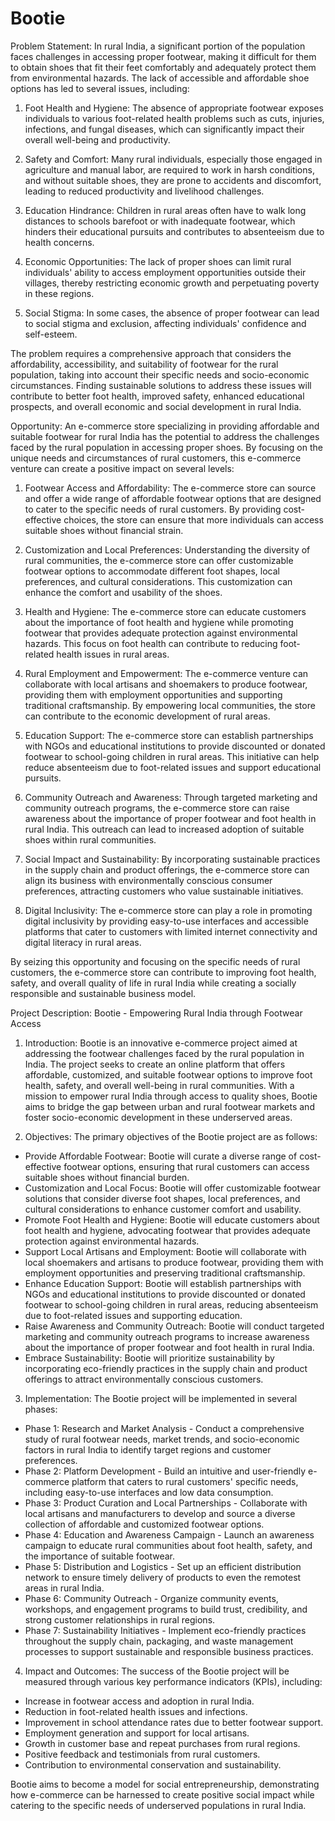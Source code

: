 # Bootie

Problem Statement:
In rural India, a significant portion of the population faces challenges in accessing proper footwear, making it difficult for them to obtain shoes that fit their feet comfortably and adequately protect them from environmental hazards. The lack of accessible and affordable shoe options has led to several issues, including:

1. Foot Health and Hygiene: The absence of appropriate footwear exposes individuals to various foot-related health problems such as cuts, injuries, infections, and fungal diseases, which can significantly impact their overall well-being and productivity.

2. Safety and Comfort: Many rural individuals, especially those engaged in agriculture and manual labor, are required to work in harsh conditions, and without suitable shoes, they are prone to accidents and discomfort, leading to reduced productivity and livelihood challenges.

3. Education Hindrance: Children in rural areas often have to walk long distances to schools barefoot or with inadequate footwear, which hinders their educational pursuits and contributes to absenteeism due to health concerns.

4. Economic Opportunities: The lack of proper shoes can limit rural individuals' ability to access employment opportunities outside their villages, thereby restricting economic growth and perpetuating poverty in these regions.

5. Social Stigma: In some cases, the absence of proper footwear can lead to social stigma and exclusion, affecting individuals' confidence and self-esteem.

The problem requires a comprehensive approach that considers the affordability, accessibility, and suitability of footwear for the rural population, taking into account their specific needs and socio-economic circumstances. Finding sustainable solutions to address these issues will contribute to better foot health, improved safety, enhanced educational prospects, and overall economic and social development in rural India.

Opportunity:
An e-commerce store specializing in providing affordable and suitable footwear for rural India has the potential to address the challenges faced by the rural population in accessing proper shoes. By focusing on the unique needs and circumstances of rural customers, this e-commerce venture can create a positive impact on several levels:

1. Footwear Access and Affordability: The e-commerce store can source and offer a wide range of affordable footwear options that are designed to cater to the specific needs of rural customers. By providing cost-effective choices, the store can ensure that more individuals can access suitable shoes without financial strain.

2. Customization and Local Preferences: Understanding the diversity of rural communities, the e-commerce store can offer customizable footwear options to accommodate different foot shapes, local preferences, and cultural considerations. This customization can enhance the comfort and usability of the shoes.

3. Health and Hygiene: The e-commerce store can educate customers about the importance of foot health and hygiene while promoting footwear that provides adequate protection against environmental hazards. This focus on foot health can contribute to reducing foot-related health issues in rural areas.

4. Rural Employment and Empowerment: The e-commerce venture can collaborate with local artisans and shoemakers to produce footwear, providing them with employment opportunities and supporting traditional craftsmanship. By empowering local communities, the store can contribute to the economic development of rural areas.

5. Education Support: The e-commerce store can establish partnerships with NGOs and educational institutions to provide discounted or donated footwear to school-going children in rural areas. This initiative can help reduce absenteeism due to foot-related issues and support educational pursuits.

6. Community Outreach and Awareness: Through targeted marketing and community outreach programs, the e-commerce store can raise awareness about the importance of proper footwear and foot health in rural India. This outreach can lead to increased adoption of suitable shoes within rural communities.

7. Social Impact and Sustainability: By incorporating sustainable practices in the supply chain and product offerings, the e-commerce store can align its business with environmentally conscious consumer preferences, attracting customers who value sustainable initiatives.

8. Digital Inclusivity: The e-commerce store can play a role in promoting digital inclusivity by providing easy-to-use interfaces and accessible platforms that cater to customers with limited internet connectivity and digital literacy in rural areas.

By seizing this opportunity and focusing on the specific needs of rural customers, the e-commerce store can contribute to improving foot health, safety, and overall quality of life in rural India while creating a socially responsible and sustainable business model.


Project Description: Bootie - Empowering Rural India through Footwear Access

1. Introduction:
Bootie is an innovative e-commerce project aimed at addressing the footwear challenges faced by the rural population in India. The project seeks to create an online platform that offers affordable, customized, and suitable footwear options to improve foot health, safety, and overall well-being in rural communities. With a mission to empower rural India through access to quality shoes, Bootie aims to bridge the gap between urban and rural footwear markets and foster socio-economic development in these underserved areas.

2. Objectives:
The primary objectives of the Bootie project are as follows:
- Provide Affordable Footwear: Bootie will curate a diverse range of cost-effective footwear options, ensuring that rural customers can access suitable shoes without financial burden.
- Customization and Local Focus: Bootie will offer customizable footwear solutions that consider diverse foot shapes, local preferences, and cultural considerations to enhance customer comfort and usability.
- Promote Foot Health and Hygiene: Bootie will educate customers about foot health and hygiene, advocating footwear that provides adequate protection against environmental hazards.
- Support Local Artisans and Employment: Bootie will collaborate with local shoemakers and artisans to produce footwear, providing them with employment opportunities and preserving traditional craftsmanship.
- Enhance Education Support: Bootie will establish partnerships with NGOs and educational institutions to provide discounted or donated footwear to school-going children in rural areas, reducing absenteeism due to foot-related issues and supporting education.
- Raise Awareness and Community Outreach: Bootie will conduct targeted marketing and community outreach programs to increase awareness about the importance of proper footwear and foot health in rural India.
- Embrace Sustainability: Bootie will prioritize sustainability by incorporating eco-friendly practices in the supply chain and product offerings to attract environmentally conscious customers.

3. Implementation:
The Bootie project will be implemented in several phases:
- Phase 1: Research and Market Analysis - Conduct a comprehensive study of rural footwear needs, market trends, and socio-economic factors in rural India to identify target regions and customer preferences.
- Phase 2: Platform Development - Build an intuitive and user-friendly e-commerce platform that caters to rural customers' specific needs, including easy-to-use interfaces and low data consumption.
- Phase 3: Product Curation and Local Partnerships - Collaborate with local artisans and manufacturers to develop and source a diverse collection of affordable and customized footwear options.
- Phase 4: Education and Awareness Campaign - Launch an awareness campaign to educate rural communities about foot health, safety, and the importance of suitable footwear.
- Phase 5: Distribution and Logistics - Set up an efficient distribution network to ensure timely delivery of products to even the remotest areas in rural India.
- Phase 6: Community Outreach - Organize community events, workshops, and engagement programs to build trust, credibility, and strong customer relationships in rural regions.
- Phase 7: Sustainability Initiatives - Implement eco-friendly practices throughout the supply chain, packaging, and waste management processes to support sustainable and responsible business practices.

4. Impact and Outcomes:
The success of the Bootie project will be measured through various key performance indicators (KPIs), including:
- Increase in footwear access and adoption in rural India.
- Reduction in foot-related health issues and infections.
- Improvement in school attendance rates due to better footwear support.
- Employment generation and support for local artisans.
- Growth in customer base and repeat purchases from rural regions.
- Positive feedback and testimonials from rural customers.
- Contribution to environmental conservation and sustainability.

Bootie aims to become a model for social entrepreneurship, demonstrating how e-commerce can be harnessed to create positive social impact while catering to the specific needs of underserved populations in rural India.
